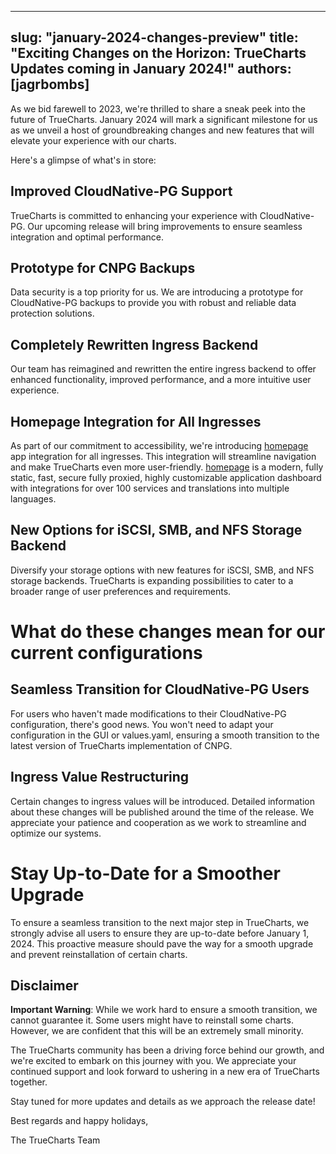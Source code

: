 
---
slug: "january-2024-changes-preview"
title: "Exciting Changes on the Horizon: TrueCharts Updates coming in January 2024!"
authors: [jagrbombs]
---

As we bid farewell to 2023, we're thrilled to share a sneak peek into the future of TrueCharts. January 2024 will mark a significant milestone for us as we unveil a host of groundbreaking changes and new features that will elevate your experience with our charts.

Here's a glimpse of what's in store:

## Improved CloudNative-PG Support
TrueCharts is committed to enhancing your experience with CloudNative-PG. Our upcoming release will bring improvements to ensure seamless integration and optimal performance.

## Prototype for CNPG Backups
Data security is a top priority for us. We are introducing a prototype for CloudNative-PG backups to provide you with robust and reliable data protection solutions.

## Completely Rewritten Ingress Backend
Our team has reimagined and rewritten the entire ingress backend to offer enhanced functionality, improved performance, and a more intuitive user experience.

## Homepage Integration for All Ingresses
As part of our commitment to accessibility, we're introducing [homepage](https://gethomepage.dev/) app integration for all ingresses. This integration will streamline navigation and make TrueCharts even more user-friendly. [homepage](https://gethomepage.dev) is a modern, fully static, fast, secure fully proxied, highly customizable application dashboard with integrations for over 100 services and translations into multiple languages.

## New Options for iSCSI, SMB, and NFS Storage Backend
Diversify your storage options with new features for iSCSI, SMB, and NFS storage backends. TrueCharts is expanding possibilities to cater to a broader range of user preferences and requirements.

# What do these changes mean for our current configurations

## Seamless Transition for CloudNative-PG Users
For users who haven't made modifications to their CloudNative-PG configuration, there's good news. You won't need to adapt your configuration in the GUI or values.yaml, ensuring a smooth transition to the latest version of TrueCharts implementation of CNPG.

## Ingress Value Restructuring
Certain changes to ingress values will be introduced. Detailed information about these changes will be published around the time of the release. We appreciate your patience and cooperation as we work to streamline and optimize our systems.

# Stay Up-to-Date for a Smoother Upgrade
To ensure a seamless transition to the next major step in TrueCharts, we strongly advise all users to ensure they are up-to-date before January 1, 2024. This proactive measure should pave the way for a smooth upgrade and prevent reinstallation of certain charts.

## Disclaimer

**Important Warning**: While we work hard to ensure a smooth transition, we cannot guarantee it. Some users might have to reinstall some charts. However, we are confident that this will be an extremely small minority.

The TrueCharts community has been a driving force behind our growth, and we're excited to embark on this journey with you. We appreciate your continued support and look forward to ushering in a new era of TrueCharts together.

Stay tuned for more updates and details as we approach the release date!

Best regards and happy holidays,

The TrueCharts Team
